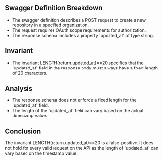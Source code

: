 ## Swagger Definition Breakdown
- The swagger definition describes a POST request to create a new repository in a specified organization.
- The request requires OAuth scope requirements for authorization.
- The response schema includes a property 'updated_at' of type string.

## Invariant
- The invariant LENGTH(return.updated_at)==20 specifies that the 'updated_at' field in the response body must always have a fixed length of 20 characters.

## Analysis
- The response schema does not enforce a fixed length for the 'updated_at' field.
- The length of the 'updated_at' field can vary based on the actual timestamp value.

## Conclusion
The invariant LENGTH(return.updated_at)==20 is a false-positive. It does not hold for every valid request on the API as the length of 'updated_at' can vary based on the timestamp value.

